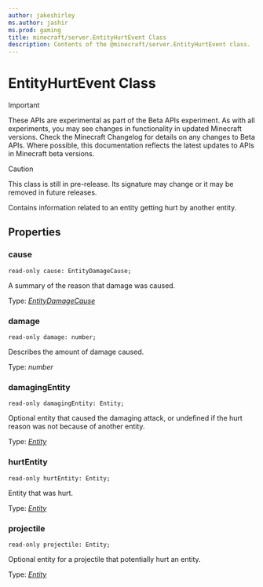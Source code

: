 ```yaml
---
author: jakeshirley
ms.author: jashir
ms.prod: gaming
title: minecraft/server.EntityHurtEvent Class
description: Contents of the @minecraft/server.EntityHurtEvent class.
---
```

# EntityHurtEvent Class
>[!IMPORTANT]
>These APIs are experimental as part of the Beta APIs experiment. As with all experiments, you may see changes in functionality in updated Minecraft versions. Check the Minecraft Changelog for details on any changes to Beta APIs. Where possible, this documentation reflects the latest updates to APIs in Minecraft beta versions.

> [!CAUTION]
> This class is still in pre-release.  Its signature may change or it may be removed in future releases.

Contains information related to an entity getting hurt by another entity.

## Properties

### **cause**
`read-only cause: EntityDamageCause;`

A summary of the reason that damage was caused.

Type: [*EntityDamageCause*](EntityDamageCause.md)

### **damage**
`read-only damage: number;`

Describes the amount of damage caused.

Type: *number*

### **damagingEntity**
`read-only damagingEntity: Entity;`

Optional entity that caused the damaging attack, or undefined if the hurt reason was not because of another entity.

Type: [*Entity*](Entity.md)

### **hurtEntity**
`read-only hurtEntity: Entity;`

Entity that was hurt.

Type: [*Entity*](Entity.md)

### **projectile**
`read-only projectile: Entity;`

Optional entity for a projectile that potentially hurt an entity.

Type: [*Entity*](Entity.md)


